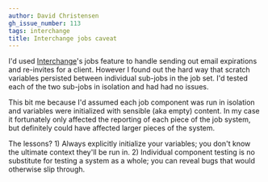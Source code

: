 ```yaml
---
author: David Christensen
gh_issue_number: 113
tags: interchange
title: Interchange jobs caveat
---
```


I'd used [Interchange](http://www.icdevgroup.org/)'s jobs feature to handle sending out email expirations and re-invites for a client.  However I found out the hard way that scratch variables persisted between individual sub-jobs in the job set.  I'd tested each of the two sub-jobs in isolation and had had no issues.

This bit me because I'd assumed each job component was run in isolation and variables were initialized with sensible (aka empty) content.  In my case it fortunately only affected the reporting of each piece of the job system, but definitely could have affected larger pieces of the system.

The lessons?  1) Always explicitly initialize your variables; you don't know the ultimate context they'll be run in.  2) Individual component testing is no substitute for testing a system as a whole; you can reveal bugs that would otherwise slip through.


